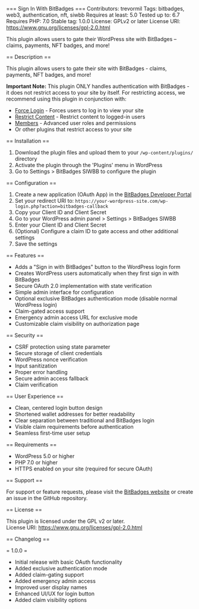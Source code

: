 === Sign In With BitBadges ===
Contributors: trevormil
Tags: bitbadges, web3, authentication, nft, siwbb
Requires at least: 5.0
Tested up to: 6.7
Requires PHP: 7.0
Stable tag: 1.0.0
License: GPLv2 or later
License URI: https://www.gnu.org/licenses/gpl-2.0.html

This plugin allows users to gate their WordPress site with BitBadges – claims, payments, NFT badges, and more!

== Description ==

This plugin allows users to gate their site with BitBadges - claims, payments, NFT badges, and more!

**Important Note:** This plugin ONLY handles authentication with BitBadges - it does not restrict access to your site by itself. For restricting access, we recommend using this plugin in conjunction with:

-   [Force Login](https://wordpress.org/plugins/wp-force-login/) - Forces users to log in to view your site
-   [Restrict Content](https://wordpress.org/plugins/restrict-content/) - Restrict content to logged-in users
-   [Members](https://wordpress.org/plugins/members/) - Advanced user roles and permissions
-   Or other plugins that restrict access to your site

== Installation ==

1. Download the plugin files and upload them to your `/wp-content/plugins/` directory
2. Activate the plugin through the 'Plugins' menu in WordPress
3. Go to Settings > BitBadges SIWBB to configure the plugin

== Configuration ==

1. Create a new application (OAuth App) in the [BitBadges Developer Portal](https://bitbadges.io/developer)
2. Set your redirect URI to: `https://your-wordpress-site.com/wp-login.php?action=bitbadges-callback`
3. Copy your Client ID and Client Secret
4. Go to your WordPress admin panel > Settings > BitBadges SIWBB
5. Enter your Client ID and Client Secret
6. (Optional) Configure a claim ID to gate access and other additional settings
7. Save the settings

== Features ==

-   Adds a "Sign in with BitBadges" button to the WordPress login form
-   Creates WordPress users automatically when they first sign in with BitBadges
-   Secure OAuth 2.0 implementation with state verification
-   Simple admin interface for configuration
-   Optional exclusive BitBadges authentication mode (disable normal WordPress login)
-   Claim-gated access support
-   Emergency admin access URL for exclusive mode
-   Customizable claim visibility on authorization page

== Security ==

-   CSRF protection using state parameter
-   Secure storage of client credentials
-   WordPress nonce verification
-   Input sanitization
-   Proper error handling
-   Secure admin access fallback
-   Claim verification

== User Experience ==

-   Clean, centered login button design
-   Shortened wallet addresses for better readability
-   Clear separation between traditional and BitBadges login
-   Visible claim requirements before authentication
-   Seamless first-time user setup

== Requirements ==

-   WordPress 5.0 or higher
-   PHP 7.0 or higher
-   HTTPS enabled on your site (required for secure OAuth)

== Support ==

For support or feature requests, please visit the [BitBadges website](https://bitbadges.io) or create an issue in the GitHub repository.

== License ==

This plugin is licensed under the GPL v2 or later.  
License URI: https://www.gnu.org/licenses/gpl-2.0.html

== Changelog ==

= 1.0.0 =

-   Initial release with basic OAuth functionality
-   Added exclusive authentication mode
-   Added claim-gating support
-   Added emergency admin access
-   Improved user display names
-   Enhanced UI/UX for login button
-   Added claim visibility options
